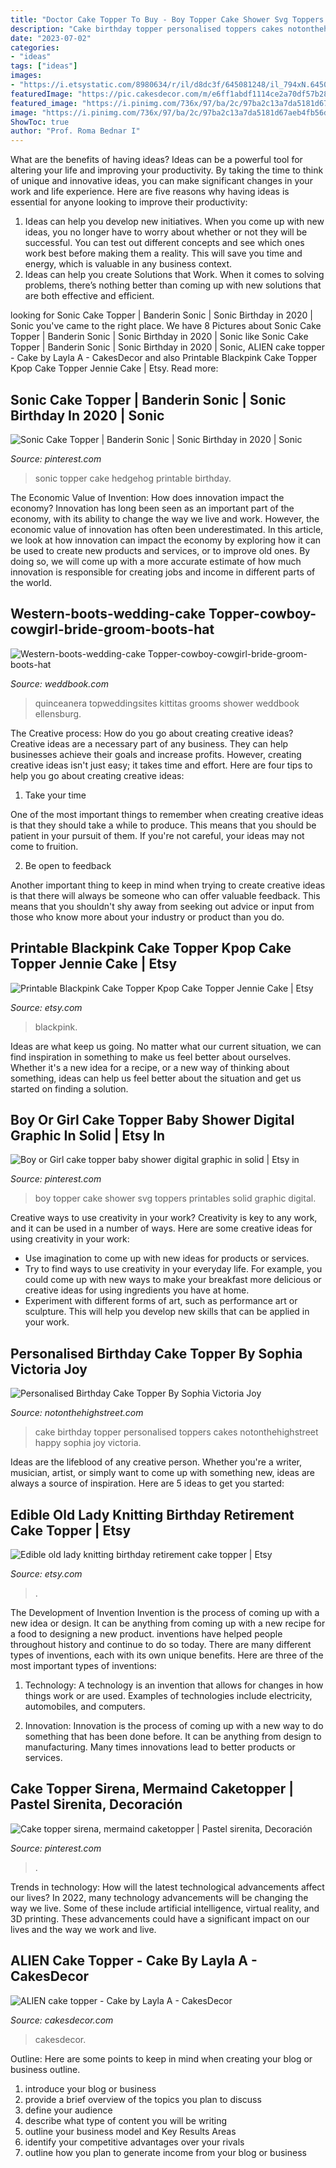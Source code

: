 ```yaml
---
title: "Doctor Cake Topper To Buy - Boy Topper Cake Shower Svg Toppers Printables Solid Graphic Digital"
description: "Cake birthday topper personalised toppers cakes notonthehighstreet happy sophia joy victoria"
date: "2023-07-02"
categories:
- "ideas"
tags: ["ideas"]
images:
- "https://i.etsystatic.com/8980634/r/il/d8dc3f/645081248/il_794xN.645081248_547k.jpg"
featuredImage: "https://pic.cakesdecor.com/m/e6ff1abdf1114ce2a70df57b28956c04.jpg"
featured_image: "https://i.pinimg.com/736x/97/ba/2c/97ba2c13a7da5181d67aeb4fb56dd1ca.jpg"
image: "https://i.pinimg.com/736x/97/ba/2c/97ba2c13a7da5181d67aeb4fb56dd1ca.jpg"
ShowToc: true
author: "Prof. Roma Bednar I"
---
```



What are the benefits of having ideas?
Ideas can be a powerful tool for altering your life and improving your productivity. By taking the time to think of unique and innovative ideas, you can make significant changes in your work and life experience. Here are five reasons why having ideas is essential for anyone looking to improve their productivity: 
1. Ideas can help you develop new initiatives. When you come up with new ideas, you no longer have to worry about whether or not they will be successful. You can test out different concepts and see which ones work best before making them a reality. This will save you time and energy, which is valuable in any business context. 
2. Ideas can help you create Solutions that Work. When it comes to solving problems, there’s nothing better than coming up with new solutions that are both effective and efficient.

	

		
looking for Sonic Cake Topper | Banderin Sonic | Sonic Birthday in 2020 | Sonic you've came to the right place. We have 8 Pictures about Sonic Cake Topper | Banderin Sonic | Sonic Birthday in 2020 | Sonic like Sonic Cake Topper | Banderin Sonic | Sonic Birthday in 2020 | Sonic, ALIEN cake topper - Cake by Layla A - CakesDecor and also Printable Blackpink Cake Topper Kpop Cake Topper Jennie Cake | Etsy. Read more:
		
    
## Sonic Cake Topper | Banderin Sonic | Sonic Birthday In 2020 | Sonic

<img loading=lazy src="https://i.pinimg.com/736x/45/e1/7b/45e17bd10e9b731c2d1796bb665d03e2.jpg" onerror="this.onerror=null;this.src='https://tse2.mm.bing.net/th?id=OIP.4Ckz_5YLS5yJVpLNuUZ9swHaLH&amp;pid=15.1';" alt="Sonic Cake Topper | Banderin Sonic | Sonic Birthday in 2020 | Sonic">

_Source: pinterest.com_

>sonic topper cake hedgehog printable birthday. 

	

The Economic Value of Invention: How does innovation impact the economy?
Innovation has long been seen as an important part of the economy, with its ability to change the way we live and work. However, the economic value of innovation has often been underestimated. In this article, we look at how innovation can impact the economy by exploring how it can be used to create new products and services, or to improve old ones. By doing so, we will come up with a more accurate estimate of how much innovation is responsible for creating jobs and income in different parts of the world.

    
## Western-boots-wedding-cake Topper-cowboy-cowgirl-bride-groom-boots-hat

<img loading=lazy src="http://s3.weddbook.me/t1/2/1/6/2165811/western-boots-wedding-cake-topper-cowboy-cowgirl-bride-groom-boots-hat-rustic-wedding-decor-personalized-country-mr-and-mrs-hunting-horse.jpg" onerror="this.onerror=null;this.src='https://tse1.mm.bing.net/th?id=OIP.3yyn3SnviFBaNF5b4OvzXQHaKv&amp;pid=15.1';" alt="Western-boots-wedding-cake Topper-cowboy-cowgirl-bride-groom-boots-hat">

_Source: weddbook.com_

>quinceanera topweddingsites kittitas grooms shower weddbook ellensburg. 

	

The Creative process: How do you go about creating creative ideas?
Creative ideas are a necessary part of any business. They can help businesses achieve their goals and increase profits. However, creating creative ideas isn't just easy; it takes time and effort. Here are four tips to help you go about creating creative ideas:
1. Take your time

One of the most important things to remember when creating creative ideas is that they should take a while to produce. This means that you should be patient in your pursuit of them. If you're not careful, your ideas may not come to fruition.

2. Be open to feedback

Another important thing to keep in mind when trying to create creative ideas is that there will always be someone who can offer valuable feedback. This means that you shouldn't shy away from seeking out advice or input from those who know more about your industry or product than you do.

    
## Printable Blackpink Cake Topper Kpop Cake Topper Jennie Cake | Etsy

<img loading=lazy src="https://i.etsystatic.com/23122374/r/il/ab49e0/2367823746/il_fullxfull.2367823746_77ex.jpg" onerror="this.onerror=null;this.src='https://tse1.mm.bing.net/th?id=OIP.Tp6lyvU5iRKawn_2CNAg8gHaKe&amp;pid=15.1';" alt="Printable Blackpink Cake Topper Kpop Cake Topper Jennie Cake | Etsy">

_Source: etsy.com_

>blackpink. 

	

Ideas are what keep us going. No matter what our current situation, we can find inspiration in something to make us feel better about ourselves. Whether it's a new idea for a recipe, or a new way of thinking about something, ideas can help us feel better about the situation and get us started on finding a solution.

    
## Boy Or Girl Cake Topper Baby Shower Digital Graphic In Solid | Etsy In

<img loading=lazy src="https://i.pinimg.com/736x/97/ba/2c/97ba2c13a7da5181d67aeb4fb56dd1ca.jpg" onerror="this.onerror=null;this.src='https://tse3.mm.bing.net/th?id=OIP.hOfIs0twvoNSwSeTXHGyBwHaJ4&amp;pid=15.1';" alt="Boy or Girl cake topper baby shower digital graphic in solid | Etsy in">

_Source: pinterest.com_

>boy topper cake shower svg toppers printables solid graphic digital. 

	

Creative ways to use creativity in your work?
Creativity is key to any work, and it can be used in a number of ways. Here are some creative ideas for using creativity in your work: 
- Use imagination to come up with new ideas for products or services.
- Try to find ways to use creativity in your everyday life. For example, you could come up with new ways to make your breakfast more delicious or creative ideas for using ingredients you have at home. 
- Experiment with different forms of art, such as performance art or sculpture. This will help you develop new skills that can be applied in your work.

    
## Personalised Birthday Cake Topper By Sophia Victoria Joy

<img loading=lazy src="https://cdn.notonthehighstreet.com/system/product_images/images/002/172/350/original_personalised-birthday-cake-topper.jpg" onerror="this.onerror=null;this.src='https://tse1.mm.bing.net/th?id=OIP.Z8yvs8b2w2Ucd8Qte7dtpgHaHa&amp;pid=15.1';" alt="Personalised Birthday Cake Topper By Sophia Victoria Joy">

_Source: notonthehighstreet.com_

>cake birthday topper personalised toppers cakes notonthehighstreet happy sophia joy victoria. 

	

Ideas are the lifeblood of any creative person. Whether you're a writer, musician, artist, or simply want to come up with something new, ideas are always a source of inspiration. Here are 5 ideas to get you started: 

    
## Edible Old Lady Knitting Birthday Retirement Cake Topper | Etsy

<img loading=lazy src="https://i.etsystatic.com/8980634/r/il/d8dc3f/645081248/il_794xN.645081248_547k.jpg" onerror="this.onerror=null;this.src='https://tse4.mm.bing.net/th?id=OIP.BgQ-2N_Ux27rcav9zl8mhAHaNK&amp;pid=15.1';" alt="Edible old lady knitting birthday retirement cake topper | Etsy">

_Source: etsy.com_

>. 

	

The Development of Invention
Invention is the process of coming up with a new idea or design. It can be anything from coming up with a new recipe for a food to designing a new product. inventions have helped people throughout history and continue to do so today. There are many different types of inventions, each with its own unique benefits. Here are three of the most important types of inventions:
1) Technology: A technology is an invention that allows for changes in how things work or are used. Examples of technologies include electricity, automobiles, and computers.

2) Innovation: Innovation is the process of coming up with a new way to do something that has been done before. It can be anything from design to manufacturing. Many times innovations lead to better products or services.

    
## Cake Topper Sirena, Mermaind Caketopper | Pastel Sirenita, Decoración

<img loading=lazy src="https://i.pinimg.com/736x/49/c4/49/49c449238304d1e99b7ca0e5e0df67e4.jpg" onerror="this.onerror=null;this.src='https://tse4.mm.bing.net/th?id=OIP.ejafamuPXRvRvwjKtT8xJwHaJ3&amp;pid=15.1';" alt="Cake topper sirena, mermaind caketopper | Pastel sirenita, Decoración">

_Source: pinterest.com_

>. 

	

Trends in technology: How will the latest technological advancements affect our lives?
In 2022, many technology advancements will be changing the way we live. Some of these include artificial intelligence, virtual reality, and 3D printing. These advancements could have a significant impact on our lives and the way we work and live.

    
## ALIEN Cake Topper - Cake By Layla A - CakesDecor

<img loading=lazy src="https://pic.cakesdecor.com/m/e6ff1abdf1114ce2a70df57b28956c04.jpg" onerror="this.onerror=null;this.src='https://tse3.mm.bing.net/th?id=OIP.CYgSmQOpo4ON_jBZOuG8BAHaJ3&amp;pid=15.1';" alt="ALIEN cake topper - Cake by Layla A - CakesDecor">

_Source: cakesdecor.com_

>cakesdecor. 

	

Outline: Here are some points to keep in mind when creating your blog or business outline.
1. introduce your blog or business 
2. provide a brief overview of the topics you plan to discuss 
3. define your audience 
4. describe what type of content you will be writing 
5. outline your business model and Key Results Areas 
6. identify your competitive advantages over your rivals 
7. outline how you plan to generate income from your blog or business  
